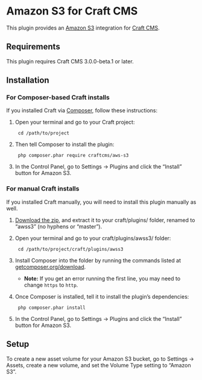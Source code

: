Amazon S3 for Craft CMS
=======================

This plugin provides an [Amazon S3](https://aws.amazon.com/s3/) integration for [Craft CMS](https://craftcms.com/).


## Requirements

This plugin requires Craft CMS 3.0.0-beta.1 or later.


## Installation

### For Composer-based Craft installs

If you installed Craft via [Composer](https://getcomposer.org/), follow these instructions:

1. Open your terminal and go to your Craft project:

        cd /path/to/project

2. Then tell Composer to install the plugin:

        php composer.phar require craftcms/aws-s3

3. In the Control Panel, go to Settings → Plugins and click the “Install” button for Amazon S3.


### For manual Craft installs

If you installed Craft manually, you will need to install this plugin manually as well.

1. [Download the zip](https://github.com/craftcms/aws-s3/archive/master.zip), and extract it to your craft/plugins/ folder, renamed to “awss3” (no hyphens or “master”).
2. Open your terminal and go to your craft/plugins/awss3/ folder:

        cd /path/to/project/craft/plugins/awss3 

3. Install Composer into the folder by running the commands listed at [getcomposer.org/download](https://getcomposer.org/download/).
    - **Note:** If you get an error running the first line, you may need to change `https` to `http`.

4. Once Composer is installed, tell it to install the plugin’s dependencies:

        php composer.phar install

5. In the Control Panel, go to Settings → Plugins and click the “Install” button for Amazon S3.

## Setup

To create a new asset volume for your Amazon S3 bucket, go to Settings → Assets, create a new volume, and set the Volume Type setting to “Amazon S3”.
